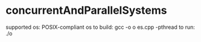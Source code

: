 # concurrentAndParallelSystems

supported os: POSIX-compliant os
to build: gcc -o o es.cpp -pthread
to run: ./o
